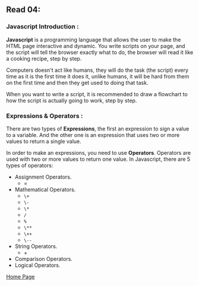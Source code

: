 ## **Read 04:**

### Javascript Introduction :
**Javascript** is a programming language that allows the user to make the HTML page interactive and dynamic. You write scripts on your page, and the script will tell the browser exactly what to do, the browser will read it like a cooking recipe, step by step.

Computers doesn't act like humans, they will do the task (the script) every time as it is the first time it does it, unlike humans, it will be hard from them on the first time and then they get used to doing that task.

When you want to write a script, it is recommended to draw a flowchart to how the script is actually going to work, step by step.

### Expressions & Operators :
There are two types of **Expressions**, the first an expression to sign a value to a variable. And the other one is an expression that uses two or more values to return a single value.

In order to make an expressions, you need to use **Operators**. Operators are used with two or more values to return one value. In Javascript, there are 5 types of operators:
* Assignment Operators.
    *  =
* Mathematical Operators.
    *  ``` \+ ```
    *  ``` \- ```
    *  ``` \* ```
    *  ``` / ```
    *  ``` % ```
    *  ``` \** ```
    *  ``` \++ ```
    *  ``` \-- ```
* String Operators.
    *  \+
* Comparison Operators.
* Logical Operators.


[Home Page](README.md)